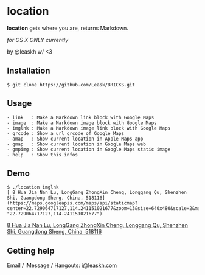 location
========

**location** gets where you are, returns Markdown.

*for OS X ONLY currently*

by @leaskh w/ <3

## Installation

```
$ git clone https://github.com/Leask/BRICKS.git
```

## Usage

```
- link   : Make a Markdown link block with Google Maps
- image  : Make a Markdown image block with Google Maps
- imglnk : Make a Markdown image link block with Google Maps
- qrcode : Show a url qrcode of Google Maps
- amap   : Show current location in Apple Maps app
- gmap   : Show current location in Google Maps web
- gmpimg : Show current location in Google Maps static image
- help   : Show this infos
```

## Demo

```
$ ./location imglnk 
[ 8 Hua Jia Nan Lu, LongGang ZhongXin Cheng, Longgang Qu, Shenzhen Shi, Guangdong Sheng, China, 518116](https://maps.googleapis.com/maps/api/staticmap?center=22.729064717127,114.241151021677&zoom=13&size=640x480&scale=2&markers=|22.729064717127,114.241151021677 "22.729064717127,114.241151021677")
```

[ 8 Hua Jia Nan Lu, LongGang ZhongXin Cheng, Longgang Qu, Shenzhen Shi, Guangdong Sheng, China, 518116](https://maps.googleapis.com/maps/api/staticmap?center=22.729064717127,114.241151021677&zoom=13&size=640x480&scale=2&markers=|22.729064717127,114.241151021677 "22.729064717127,114.241151021677")

## Getting help

Email / iMessage / Hangouts: i@leaskh.com


